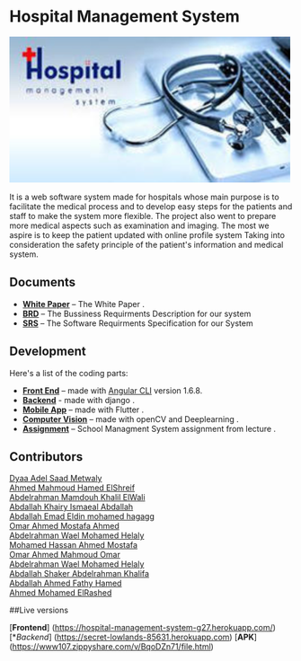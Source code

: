 # Hospital Management System 
<img src="images/hello.jpg" alt="HMS" width="500px"> 
 
<p>It is a web software system made for hospitals whose main purpose is to facilitate the medical process and to develop easy steps for the patients and staff to make the system more flexible. The project also went to prepare more medical aspects such as examination and imaging. The most we aspire is to keep the patient updated with online profile system Taking into consideration the safety principle of the patient's information and medical system. </p>

## Documents
* [**White Paper**](https://github.com/DyaPlus/SE2018G27/blob/master/HMS%20White%20Paper.pdf) – The White Paper .
* [**BRD**](https://github.com/DyaPlus/SE2018G27/blob/master/HMS%20BRD.pdf) – The Bussiness Requirments Description for our system 
* [**SRS**](https://github.com/DyaPlus/SE2018G27/blob/master/HMS%20SRS.pdf) – The Software Requirments Specification for our System

## Development
Here's a list of the coding parts:
* [**Front End**](https://github.com/DyaPlus/SE2018G27/tree/master/hms-frontend) – made with [Angular CLI](https://github.com/angular/angular-cli) version 1.6.8.
* [**Backend**](https://github.com/DyaPlus/SE2018G27/tree/master/hms-backend) - made with django .
* [**Mobile App**](https://github.com/DyaPlus/SE2018G27/tree/master/mobile%20app) – made with Flutter .
* [**Computer Vision**](https://github.com/DyaPlus/SE2018G27/tree/master/ComputerVision) – made with openCV and Deeplearning .
* [**Assignment**](https://github.com/DyaPlus/SE2018G27/tree/master/assignment-1) – School Managment System assignment from lecture .



## Contributors
[Dyaa Adel Saad Metwaly](https://github.com/DyaPlus)<br>
[Ahmed Mahmoud Hamed ElShreif](https://github.com/EL-SHREIF)<br>
[Abdelrahman Mamdouh Khalil ElWali](https://github.com/AAlWali)<br>
[Abdallah Khairy Ismaeal Abdallah](https://github.com/abdallahkhairy)<br>
[Abdallah Emad Eldin mohamed hagagg](https://github.com/AbdullahHajjaj)<br>
[Omar Ahmed Mostafa Ahmed](https://github.com/omarahmed1111)<br>
[Abdelrahman Wael Mohamed Helaly](https://github.com/Helaly96)<br>
[Mohamed Hassan Ahmed Mostafa](https://github.com/mhaboali)<br>
[Omar Ahmed Mahmoud Omar](https://github.com/omarahmad293)<br>
[Abdelrahman Wael Mohamed Helaly](https://github.com/Helaly96)<br>
[Abdallah Shaker Abdelrahman Khalifa](https://github.com/abdullahshaker10)<br>
[Abdallah Ahmed Fathy Hamed](https://github.com/abdallahfathy)<br>
[Ahmed Mohamed ElRashed](https://github.com/ahmad-ra)<br>

##Live versions

[**Frontend**] (https://hospital-management-system-g27.herokuapp.com/)
[**Backend*] (https://secret-lowlands-85631.herokuapp.com)
[**APK**] (https://www107.zippyshare.com/v/BqoDZn71/file.html)
